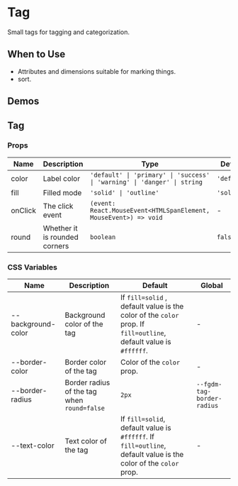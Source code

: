 # Tag

Small tags for tagging and categorization.

## When to Use

- Attributes and dimensions suitable for marking things.
- sort.

## Demos

<code src="./demos/demo1.tsx"></code>

## Tag

### Props

| Name | Description | Type | Default |
| --- | --- | --- | --- |
| color | Label color | `'default' \| 'primary' \| 'success' \| 'warning' \| 'danger' \| string` | `'default'` |
| fill | Filled mode | `'solid' \| 'outline'` | `'solid'` |
| onClick | The click event | `(event: React.MouseEvent<HTMLSpanElement, MouseEvent>) => void` | - |
| round | Whether it is rounded corners | `boolean` | `false` |

### CSS Variables

| Name | Description | Default | Global |
| --- | --- | --- | --- |
| --background-color | Background color of the tag | If `fill=solid` , default value is the color of the `color` prop. If `fill=outline`, default value is `#ffffff`. | - |
| --border-color | Border color of the tag | Color of the `color` prop. | - |
| --border-radius | Border radius of the tag when `round=false` | `2px` | `--fgdm-tag-border-radius` |
| --text-color | Text color of the tag | If `fill=solid`, default value is `#ffffff`. If `fill=outline`, default value is the color of the `color` prop. | - |
